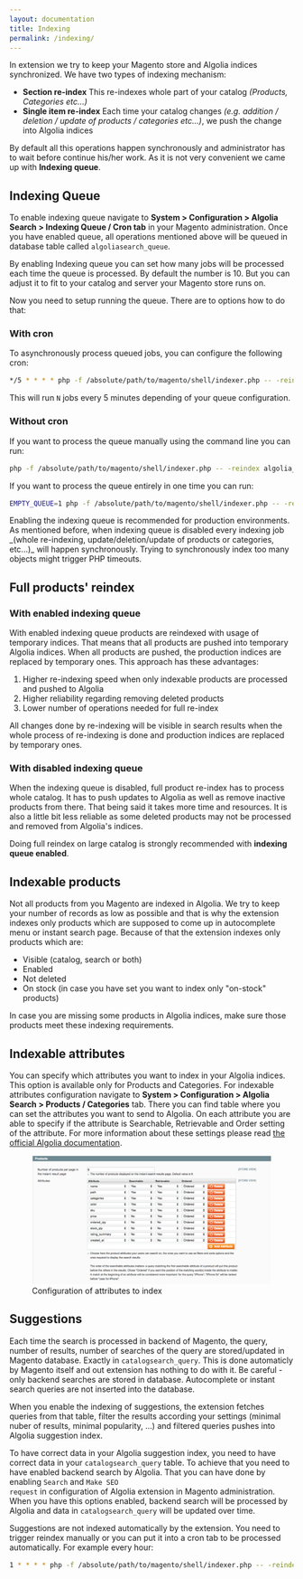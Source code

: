 ```yaml
---
layout: documentation
title: Indexing
permalink: /indexing/
---
```


In extension we try to keep your Magento store and Algolia indices synchronized. We have two types of indexing mechanism:

- **Section re-index**
This re-indexes whole part of your catalog _(Products, Categories etc...)_
- **Single item re-index**
Each time your catalog changes _(e.g. addition / deletion / update of products / categories etc...)_, we push the change into Algolia indices

By default all this operations happen synchronously and administrator has to wait before continue his/her work. As it is not very convenient we came up with **Indexing queue**.

## Indexing Queue
To enable indexing queue navigate to **System > Configuration > Algolia Search > Indexing Queue / Cron tab** in your Magento administration.
Once you have enabled queue, all operations mentioned above will be queued in database table called `algoliasearch_queue`.

By enabling Indexing queue you can set how many jobs will be processed each time the queue is processed. By default the number is 10. But you can adjust it to fit to your catalog and server your Magento store runs on.

Now you need to setup running the queue. There are to options how to do that:

### With cron

To asynchronously process queued jobs, you can configure the following cron:

```sh
*/5 * * * * php -f /absolute/path/to/magento/shell/indexer.php -- -reindex algolia_queue_runner
```

This will run `N` jobs every 5 minutes depending of your queue configuration.


### Without cron

If you want to process the queue manually using the command line you can run:

```sh
php -f /absolute/path/to/magento/shell/indexer.php -- -reindex algolia_queue_runner
```

If you want to process the queue entirely in one time you can run:

```sh
EMPTY_QUEUE=1 php -f /absolute/path/to/magento/shell/indexer.php -- -reindex algolia_queue_runner
```

<div class="alert alert-warning">
    <i class="fa fa-exclamation-triangle"></i>
    Enabling the indexing queue is recommended for production environments.
</div>

<div class="alert alert-danger">
  <i class="fa fa-exclamation-triangle"></i>
  As mentioned before, when indexing queue is disabled every indexing job _(whole re-indexing, update/deletion/update of products or categories, etc...)_ will happen synchronously.
  Trying to synchronously index too many objects might trigger PHP timeouts.
</div>

## Full products' reindex

### With enabled indexing queue

With enabled indexing queue products are reindexed with usage of temporary indices. That means that all products are pushed into temporary Algolia indices. When all products are pushed, the production indices are replaced by temporary ones. This approach has these advantages:

1. Higher re-indexing speed when only indexable products are processed and pushed to Algolia
2. Higher reliability regarding removing deleted products
3. Lower number of operations needed for full re-index

All changes done by re-indexing will be visible in search results when the whole process of re-indexing is done and production indices are replaced by temporary ones.

### With disabled indexing queue

When the indexing queue is disabled, full product re-index has to process whole catalog. It has to push updates to Algolia as well as remove inactive products from there.
That being said it takes more time and resources. It is also a little bit less reliable as some deleted products may not be processed and removed from Algolia's indices.

<div class="alert alert-warning">
    <i class="fa fa-exclamation-triangle"></i>
    Doing full reindex on large catalog is strongly recommended with <strong>indexing queue enabled</strong>.
</div>

## Indexable products

Not all products from you Magento are indexed in Algolia. We try to keep your number of records as low as possible and that is why the extension indexes only products which are supposed to come up in autocomplete menu or instant search page.
Because of that the extension indexes only products which are:

- Visible (catalog, search or both)
- Enabled
- Not deleted
- On stock (in case you have set you want to index only "on-stock" products)

In case you are missing some products in Algolia indices, make sure those products meet these indexing requirements.

## Indexable attributes

You can specify which attributes you want to index in your Algolia indices. This option is available only for Products and Categories. For indexable attributes configuration navigate to **System > Configuration > Algolia Search > Products / Categories** tab.
There you can find table where you can set the attributes you want to send to Algolia. On each attribute you are able to specify if the attribute is Searchable, Retrievable and Order setting of the attribute. For more information about these settings please read [the official Algolia documentation](https://www.algolia.com/doc/?utm_medium=social-owned&amp;utm_source=magento%20website&amp;utm_campaign=docs).

<figure>
    <img src="../img/attributes.png" class="img-responsive">
    <figcaption>Configuration of attributes to index</figcaption>
</figure>

## Suggestions

Each time the search is processed in backend of Magento, the query, number of results, number of searches of the query are stored/updated in Magento database. Exactly in <code>catalogsearch_query</code>. This is done automaticly by Magento itself and out extension has nothing to do with it.
Be careful - only backend searches are stored in database. Autocomplete or instant search queries are not inserted into the database.

When you enable the indexing of suggestions, the extension fetches queries from that table, filter the results according your settings (minimal nuber of results, minimal popularity, ...) and filtered queries pushes into Algolia suggestion index.

To have correct data in your Algolia suggestion index, you need to have correct data in your <code>catalogsearch_query</code> table. To achieve that you need to have enabled backend search by Algolia. That you can have done by enabling <code>Search</code> and <code>Make SEO request</code> in configuration of Algolia extension in Magento administration.
When you have this options enabled, backend search will be processed by Algolia and data in <code>catalogsearch_query</code> will be updated over time.

Suggestions are not indexed automatically by the extension. You need to trigger reindex manually or you can put it into a cron tab to be processed automatically. For example every hour:

```sh
1 * * * * php -f /absolute/path/to/magento/shell/indexer.php -- -reindex search_indexer_suggest
```